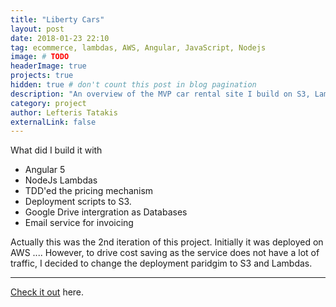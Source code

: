 ```yaml
---
title: "Liberty Cars"
layout: post
date: 2018-01-23 22:10
tag: ecommerce, lambdas, AWS, Angular, JavaScript, Nodejs
image: # TODO
headerImage: true
projects: true
hidden: true # don't count this post in blog pagination
description: "An overview of the MVP car rental site I build on S3, Lambda and has Google Drive as a DB"
category: project
author: Lefteris Tatakis
externalLink: false
---
```



What did I build it with

- Angular 5
- NodeJs Lambdas
- TDD'ed the pricing mechanism
- Deployment scripts to S3.
- Google Drive intergration as Databases
- Email service for invoicing

Actually this was the 2nd iteration of this project. Initially it was deployed on AWS ....
However, to drive cost saving as the service does not have a lot of traffic, I decided to change the deployment paridgim to S3 and Lambdas.

---

[Check it out](https://libertycars.gr) here.
